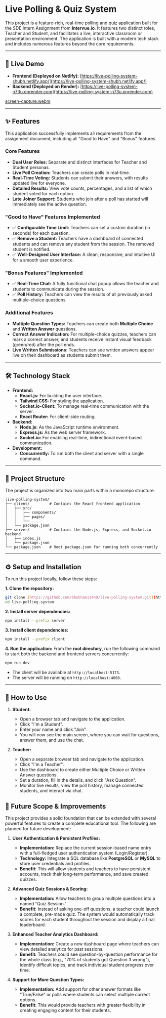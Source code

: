 # Live Polling & Quiz System

This project is a feature-rich, real-time polling and quiz application built for the SDE Intern Assignment from **Intervue.io**. It features two distinct roles, Teacher and Student, and facilitates a live, interactive classroom or presentation environment. The application is built with a modern tech stack and includes numerous features beyond the core requirements.

---

## 🚀 Live Demo

* **Frontend (Deployed on Netlify):** [https://live-polling-system-shubh.netlify.app/](https://live-polling-system-shubh.netlify.app/)
* **Backend (Deployed on Render):** [https://live-polling-system-n73u.onrender.com](https://live-polling-system-n73u.onrender.com)



[screen-capture.webm](https://github.com/user-attachments/assets/ca998aa9-2ea2-4321-af42-059d6ff81da0)


---

## ✨ Features

This application successfully implements all requirements from the assignment document, including all "Good to Have" and "Bonus" features.

### Core Features
- **Dual User Roles:** Separate and distinct interfaces for Teacher and Student personas.
- **Live Poll Creation:** Teachers can create polls in real-time.
- **Real-Time Voting:** Students can submit their answers, with results updated live for everyone.
- **Detailed Results:** View vote counts, percentages, and a list of which student voted for each option.
- **Late Joiner Support:** Students who join after a poll has started will immediately see the active question.

### "Good to Have" Features Implemented
- ✅ **Configurable Time Limit:** Teachers can set a custom duration (in seconds) for each question.
- ✅ **Remove a Student:** Teachers have a dashboard of connected students and can remove any student from the session. The removed student is notified.
- ✅ **Well-Designed User Interface:** A clean, responsive, and intuitive UI for a smooth user experience.

### "Bonus Features" Implemented
- ✅ **Real-Time Chat:** A fully functional chat popup allows the teacher and students to communicate during the session.
- ✅ **Poll History:** Teachers can view the results of all previously asked multiple-choice questions.

### Additional Features
- **Multiple Question Types:** Teachers can create both **Multiple Choice** and **Written Answer** questions.
- **Correct Answer Indication:** For multiple-choice quizzes, teachers can mark a correct answer, and students receive instant visual feedback (green/red) after the poll ends.
- **Live Written Submissions:** Teachers can see written answers appear live on their dashboard as students submit them.

---

## 🛠️ Technology Stack

- **Frontend:**
  - **React.js:** For building the user interface.
  - **Tailwind CSS:** For styling the application.
  - **Socket.io-Client:** To manage real-time communication with the server.
  - **React Router:** For client-side routing.
- **Backend:**
  - **Node.js:** As the JavaScript runtime environment.
  - **Express.js:** As the web server framework.
  - **Socket.io:** For enabling real-time, bidirectional event-based communication.
- **Development:**
  - **Concurrently:** To run both the client and server with a single command.

---

## 📂 Project Structure

The project is organized into two main parts within a monorepo structure:

```
live-polling-system/
├── client/         # Contains the React frontend application
│   ├── src/
│   │   ├── components/
│   │   ├── pages/
│   │   └── ...
│   └── package.json
├── server/         # Contains the Node.js, Express, and Socket.io backend
│   ├── index.js
│   └── package.json
└── package.json    # Root package.json for running both concurrently
```

---

## ⚙️ Setup and Installation

To run this project locally, follow these steps:

**1. Clone the repository:**
```bash
git clone [https://github.com/Shubham11440/live-polling-system.git](https://github.com/Shubham11440/live-polling-system.git)
cd live-polling-system
```

**2. Install server dependencies:**
```bash
npm install --prefix server
```

**3. Install client dependencies:**
```bash
npm install --prefix client
```

**4. Run the application:**
From the **root directory**, run the following command to start both the backend and frontend servers concurrently:
```bash
npm run dev
```
- The client will be available at `http://localhost:5173`.
- The server will be running on `http://localhost:4000`.

---

## 📖 How to Use

1.  **Student:**
    - Open a browser tab and navigate to the application.
    - Click "I'm a Student".
    - Enter your name and click "Join".
    - You will now see the main screen, where you can wait for questions, answer them, and use the chat.

2.  **Teacher:**
    - Open a separate browser tab and navigate to the application.
    - Click "I'm a Teacher".
    - Use the dashboard to create either Multiple Choice or Written Answer questions.
    - Set a duration, fill in the details, and click "Ask Question".
    - Monitor live results, view the poll history, manage connected students, and interact via chat.

## 🔮 Future Scope & Improvements

This project provides a solid foundation that can be extended with several powerful features to create a complete educational tool. The following are planned for future development:

1.  **User Authentication & Persistent Profiles:**
    * **Implementation:** Replace the current session-based name entry with a full-fledged user authentication system (Login/Register).
    * **Technology:** Integrate a SQL database like **PostgreSQL** or **MySQL** to store user credentials and profiles.
    * **Benefit:** This will allow students and teachers to have persistent accounts, track their long-term performance, and save created quizzes.

2.  **Advanced Quiz Sessions & Scoring:**
    * **Implementation:** Allow teachers to group multiple questions into a named "Quiz Session."
    * **Benefit:** Instead of asking one-off questions, a teacher could launch a complete, pre-made quiz. The system would automatically track scores for each student throughout the session and display a final leaderboard.

3.  **Enhanced Teacher Analytics Dashboard:**
    * **Implementation:** Create a new dashboard page where teachers can view detailed analytics for past sessions.
    * **Benefit:** Teachers could see question-by-question performance for the whole class (e.g., "70% of students got Question 3 wrong"), identify difficult topics, and track individual student progress over time.

4.  **Support for More Question Types:**
    * **Implementation:** Add support for other answer formats like "True/False" or polls where students can select multiple correct options.
    * **Benefit:** This would provide teachers with greater flexibility in creating engaging content for their students.
